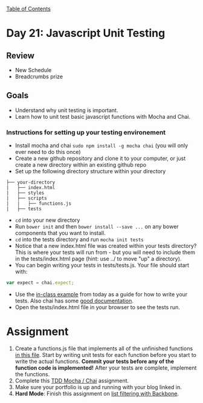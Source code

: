 [Table of Contents](/README.md)

# Day 21: Javascript Unit Testing

## Review
- New Schedule
- Breadcrumbs prize

## Goals
- Understand why unit testing is important.
- Learn how to unit test basic javascript functions with Mocha and Chai.

### Instructions for setting up your testing environement
- Install mocha and chai `sudo npm install -g mocha chai` (you will only ever need to do this once)
- Create a new github repository and clone it to your computer, or just create a new directory within an existing github repo
- Set up the following directory structure within your directory
```
├── your-directory
|   ├── index.html
|	├── styles
|	├── scripts
|   |	├── functions.js
|	├── tests
```
- `cd` into your new directory
- Run `bower init` and then `bower install --save ...` on any bower components that you want to install.
- `cd` into the tests directory and run `mocha init tests`
- Notice that a new index.html file was created within your tests directory? This is where your tests will run from - but you will need to include them in the tests/index.html page (hint: use ../ to move "up" a directory).
- You can begin writing your tests in tests/tests.js. Your file should start with:
```js
var expect = chai.expect;
```
- Use the [in-class example](/day-22/in-class/unit-testing-intro) from today as a guide for how to write your tests. Also chai has some [good documentation](http://chaijs.com/api/bdd/).
- Open the tests/index.html file in your browser to see the tests run.


# Assignment
1. Create a functions.js file that implements all of the unfinished functions [in this file](https://github.com/theironyard/js-assignments/blob/master/js-functions-practice/exercises-1.js). Start by writing unit tests for each function before you start to write the actual functions. **Commit your tests before any of the function code is implemented!** After your tests are complete, implement the functions.
2. Complete this [TDD Mocha / Chai](https://github.com/theironyard/js-assignments/tree/master/tdd-mocha-chai-1) assignment.
3. Make sure your portfolio is up and running with your blog linked in.
4. **Hard Mode**: Finish this assignment on [list filtering with Backbone](https://github.com/theironyard/js-assignments/tree/master/list-filtering-backbone-view).